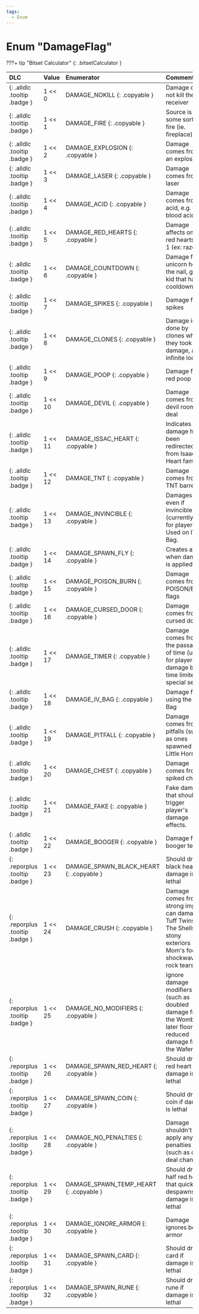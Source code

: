 ```yaml
---
tags:
  - Enum
---
```

# Enum "DamageFlag"

???+ tip "Bitset Calculator"
    [](#){: .bitsetCalculator }

|DLC|Value|Enumerator|Comment|
|:--|:--|:--|:--|
|[ ](#){: .alldlc .tooltip .badge }|1 << 0 |DAMAGE_NOKILL {: .copyable } | Damage can not kill the receiver <br> |
|[ ](#){: .alldlc .tooltip .badge }|1 << 1 |DAMAGE_FIRE {: .copyable } | Source is some sort of fire (ie. fireplace) <br> |
|[ ](#){: .alldlc .tooltip .badge }|1 << 2 |DAMAGE_EXPLOSION {: .copyable } | Damage comes from an explosion <br> |
|[ ](#){: .alldlc .tooltip .badge }|1 << 3 |DAMAGE_LASER {: .copyable } | Damage comes from laser <br> |
|[ ](#){: .alldlc .tooltip .badge }|1 << 4 |DAMAGE_ACID {: .copyable } | Damage comes from acid, e.g. blood acid <br> |
|[ ](#){: .alldlc .tooltip .badge }|1 << 5 |DAMAGE_RED_HEARTS {: .copyable } | Damage affects only red hearts if > 1 (ex: razor) <br> |
|[ ](#){: .alldlc .tooltip .badge }|1 << 6 |DAMAGE_COUNTDOWN {: .copyable } | Damage from unicorn horn, the nail, game kid that has cooldown <br> |
|[ ](#){: .alldlc .tooltip .badge }|1 << 7 |DAMAGE_SPIKES {: .copyable } | Damage from spikes <br> |
|[ ](#){: .alldlc .tooltip .badge }|1 << 8 |DAMAGE_CLONES {: .copyable } | Damage is done by clones when they took damage, avoid infinite loops <br> |
|[ ](#){: .alldlc .tooltip .badge }|1 << 9 |DAMAGE_POOP {: .copyable } | Damage from red poop <br> |
|[ ](#){: .alldlc .tooltip .badge }|1 << 10 |DAMAGE_DEVIL {: .copyable } | Damage comes from devil room deal <br> |
|[ ](#){: .alldlc .tooltip .badge }|1 << 11 |DAMAGE_ISSAC_HEART {: .copyable } | Indicates the damage has been redirected from Isaac's Heart familiar <br> |
|[ ](#){: .alldlc .tooltip .badge }|1 << 12 |DAMAGE_TNT {: .copyable } | Damage comes from a TNT barrel <br> |
|[ ](#){: .alldlc .tooltip .badge }|1 << 13 |DAMAGE_INVINCIBLE {: .copyable } | Damages even if invincible (currently only for player). Used on IV Bag. <br> |
|[ ](#){: .alldlc .tooltip .badge }|1 << 14 |DAMAGE_SPAWN_FLY {: .copyable } | Creates a fly when damage is applied <br> |
|[ ](#){: .alldlc .tooltip .badge }|1 << 15 |DAMAGE_POISON_BURN {: .copyable } | Damage comes from POISON/BURN flags <br> |
|[ ](#){: .alldlc .tooltip .badge }|1 << 16 |DAMAGE_CURSED_DOOR {: .copyable } | Damage comes from a cursed door <br> |
|[ ](#){: .alldlc .tooltip .badge }|1 << 17 |DAMAGE_TIMER {: .copyable } | Damage comes from the passage of time (used for player damage by time limited special seeds) <br> |
|[ ](#){: .alldlc .tooltip .badge }|1 << 18 |DAMAGE_IV_BAG {: .copyable } | Damage from using the IV Bag <br> |
|[ ](#){: .alldlc .tooltip .badge }|1 << 19 |DAMAGE_PITFALL {: .copyable } | Damage comes from pitfalls (such as ones spawned by Little Horn) <br> |
|[ ](#){: .alldlc .tooltip .badge }|1 << 20 |DAMAGE_CHEST {: .copyable } | Damage comes from spiked chest <br> |
|[ ](#){: .alldlc .tooltip .badge }|1 << 21 |DAMAGE_FAKE {: .copyable } | Fake damage that should trigger player's damage effects. <br> |
|[ ](#){: .alldlc .tooltip .badge }|1 << 22 |DAMAGE_BOOGER {: .copyable } | Damage from booger tear <br> |
|[ ](#){: .reporplus .tooltip .badge }|1 << 23 |DAMAGE_SPAWN_BLACK_HEART {: .copyable } | Should drop a black heart if damage is lethal <br> |
|[ ](#){: .reporplus .tooltip .badge }|1 << 24 |DAMAGE_CRUSH {: .copyable } | Damage comes from a strong impact, can damage Tuff Twins or The Shells' stony exteriors (like Mom's foot, shockwaves, rock tears) <br> |
|[ ](#){: .reporplus .tooltip .badge }|1 << 25 |DAMAGE_NO_MODIFIERS {: .copyable } | Ignore damage modifiers (such as doubled damage from the Womb and later floors or reduced damage from the Wafer) <br> |
|[ ](#){: .reporplus .tooltip .badge }|1 << 26 |DAMAGE_SPAWN_RED_HEART {: .copyable } | Should drop a red heart if damage is lethal <br> |
|[ ](#){: .reporplus .tooltip .badge }|1 << 27 |DAMAGE_SPAWN_COIN {: .copyable } | Should drop a coin if damage is lethal <br> |
|[ ](#){: .reporplus .tooltip .badge }|1 << 28 |DAMAGE_NO_PENALTIES {: .copyable } | Damage shouldn't apply any penalties (such as devil deal chance) <br> |
|[ ](#){: .reporplus .tooltip .badge }|1 << 29 |DAMAGE_SPAWN_TEMP_HEART {: .copyable } | Should drop a half red heart that quickly despawns if damage is lethal <br> |
|[ ](#){: .reporplus .tooltip .badge }|1 << 30 |DAMAGE_IGNORE_ARMOR {: .copyable } | Damage ignores boss armor <br> |
|[ ](#){: .reporplus .tooltip .badge }|1 << 31 |DAMAGE_SPAWN_CARD {: .copyable } | Should drop a card if damage is lethal <br> |
|[ ](#){: .reporplus .tooltip .badge }|1 << 32 |DAMAGE_SPAWN_RUNE {: .copyable } | Should drop a rune if damage is lethal <br> |
